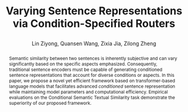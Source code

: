 ---
layout: pub
type: inproceedings
title: >
    Varying Sentence Representations via Condition-Specified Routers
author: Lin Ziyong, Quansen Wang, Zixia Jia, Zilong Zheng
abbr: EMNLP'24
correspondence: Jia, Zixia and Zheng, Zilong
# equalauthor: Li, Junpeng and Jia, Zixia
# pdf: https://aclanthology.org/2023.emnlp-main.334.pdf
# booktitle: The Conference on Empirical Methods in Natural Language Processing (EMNLP)
booktitle: EMNLP
# arxiv: 2311.07314
# code: https://github.com/bigai-nlco/DocGNRE
year: 2024
selected: true
abstract: >
    Semantic similarity between two sentences is inherently subjective and can vary significantly based on the specific aspects emphasized. Consequently, traditional sentence encoders must be capable of generating conditioned sentence representations that account for diverse conditions or aspects. In this paper, we propose a novel yet efficient framework based on transformer-based language models that facilitates advanced <em>conditioned</em> sentence representation while maintaining model parameters and computational efficiency. Empirical evaluations on the Conditional Semantic Textual Similarity task demonstrate the superiority of our proposed framework.
bibtex: >
    @inproceedings{lin2024csr,
        title={Varying Sentence Representations via Condition-Specified Routers},
        author={Lin Ziyong, Quansen Wang, Zixia Jia, Zilong Zheng},
        booktitle={The 2024 Conference on Empirical Methods in Natural Language Processing (EMNLP)},
        year={2024}
    }
---